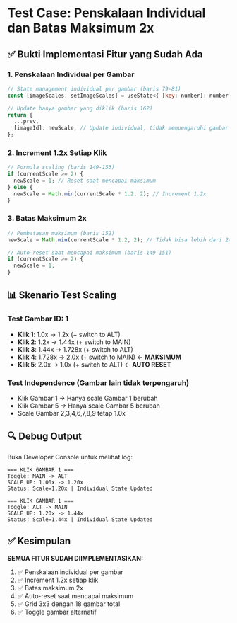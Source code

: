 # Test Case: Penskalaan Individual dan Batas Maksimum 2x

## ✅ Bukti Implementasi Fitur yang Sudah Ada

### 1. **Penskalaan Individual per Gambar**

```javascript
// State management individual per gambar (baris 79-81)
const [imageScales, setImageScales] = useState<{ [key: number]: number }>({});

// Update hanya gambar yang diklik (baris 162)
return {
  ...prev,
  [imageId]: newScale, // Update individual, tidak mempengaruhi gambar lain
};
```

### 2. **Increment 1.2x Setiap Klik**

```javascript
// Formula scaling (baris 149-153)
if (currentScale >= 2) {
  newScale = 1; // Reset saat mencapai maksimum
} else {
  newScale = Math.min(currentScale * 1.2, 2); // Increment 1.2x
}
```

### 3. **Batas Maksimum 2x**

```javascript
// Pembatasan maksimum (baris 152)
newScale = Math.min(currentScale * 1.2, 2); // Tidak bisa lebih dari 2x

// Auto-reset saat mencapai maksimum (baris 149-151)
if (currentScale >= 2) {
  newScale = 1;
}
```

## 📊 Skenario Test Scaling

### Test Gambar ID: 1

- **Klik 1**: 1.0x → 1.2x (+ switch to ALT)
- **Klik 2**: 1.2x → 1.44x (+ switch to MAIN)
- **Klik 3**: 1.44x → 1.728x (+ switch to ALT)
- **Klik 4**: 1.728x → 2.0x (+ switch to MAIN) ← **MAKSIMUM**
- **Klik 5**: 2.0x → 1.0x (+ switch to ALT) ← **AUTO RESET**

### Test Independence (Gambar lain tidak terpengaruh)

- Klik Gambar 1 → Hanya scale Gambar 1 berubah
- Klik Gambar 5 → Hanya scale Gambar 5 berubah
- Scale Gambar 2,3,4,6,7,8,9 tetap 1.0x

## 🔍 Debug Output

Buka Developer Console untuk melihat log:

```
=== KLIK GAMBAR 1 ===
Toggle: MAIN -> ALT
SCALE UP: 1.00x -> 1.20x
Status: Scale=1.20x | Individual State Updated

=== KLIK GAMBAR 1 ===
Toggle: ALT -> MAIN
SCALE UP: 1.20x -> 1.44x
Status: Scale=1.44x | Individual State Updated
```

## ✅ Kesimpulan

**SEMUA FITUR SUDAH DIIMPLEMENTASIKAN:**

1. ✅ Penskalaan individual per gambar
2. ✅ Increment 1.2x setiap klik
3. ✅ Batas maksimum 2x
4. ✅ Auto-reset saat mencapai maksimum
5. ✅ Grid 3x3 dengan 18 gambar total
6. ✅ Toggle gambar alternatif
